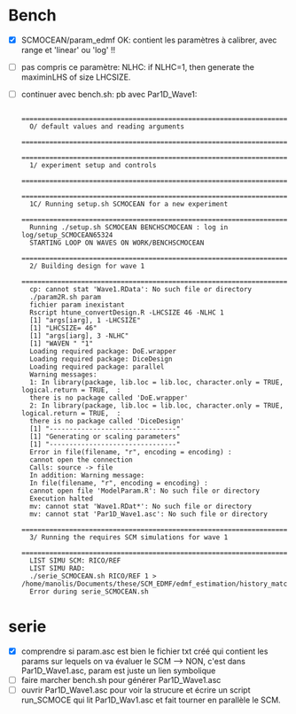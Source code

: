 # Bench
- [X] SCMOCEAN/param_edmf OK: contient les paramètres à calibrer, avec range et 'linear' ou 'log' !! 
- [ ] pas compris ce paramètre: NLHC: if NLHC=1, then generate the maximinLHS of size LHCSIZE.
- [ ] continuer avec bench.sh: pb avec Par1D_Wave1:
  
        =====================================================================
        O/ default values and reading arguments
        =====================================================================
        =====================================================================
        1/ experiment setup and controls
        =====================================================================
        ======================================================================
        1C/ Running setup.sh SCMOCEAN for a new experiment
        ======================================================================
        Running ./setup.sh SCMOCEAN BENCHSCMOCEAN : log in log/setup_SCMOCEAN65324
        STARTING LOOP ON WAVES ON WORK/BENCHSCMOCEAN
        ======================================================================
        2/ Building design for wave 1
        ======================================================================
        cp: cannot stat 'Wave1.RData': No such file or directory
        ./param2R.sh param
        fichier param inexistant
        Rscript htune_convertDesign.R -LHCSIZE 46 -NLHC 1
        [1] "args[iarg], 1 -LHCSIZE"
        [1] "LHCSIZE= 46"
        [1] "args[iarg], 3 -NLHC"
        [1] "WAVEN " "1"     
        Loading required package: DoE.wrapper
        Loading required package: DiceDesign
        Loading required package: parallel
        Warning messages:
        1: In library(package, lib.loc = lib.loc, character.only = TRUE, logical.return = TRUE,  :
        there is no package called 'DoE.wrapper'
        2: In library(package, lib.loc = lib.loc, character.only = TRUE, logical.return = TRUE,  :
        there is no package called 'DiceDesign'
        [1] "--------------------------------"
        [1] "Generating or scaling parameters"
        [1] "--------------------------------"
        Error in file(filename, "r", encoding = encoding) : 
        cannot open the connection
        Calls: source -> file
        In addition: Warning message:
        In file(filename, "r", encoding = encoding) :
        cannot open file 'ModelParam.R': No such file or directory
        Execution halted
        mv: cannot stat 'Wave1.RDat*': No such file or directory
        mv: cannot stat 'Par1D_Wave1.asc': No such file or directory
        ======================================================================
        3/ Running the requires SCM simulations for wave 1
        ======================================================================
        LIST SIMU SCM: RICO/REF
        LIST SIMU RAD:
        ./serie_SCMOCEAN.sh RICO/REF 1 > /home/manolis/Documents/these/SCM_EDMF/edmf_estimation/history_matching/htexplo/WORK/BENCHSCMOCEAN/log/serie_1.log
        Error during serie_SCMOCEAN.sh



# serie

- [X] comprendre si param.asc est bien le fichier txt créé qui contient les params sur lequels on va évaluer le SCM --> NON, c'est dans Par1D_Wave1.asc, param est juste un lien symbolique
- [ ] faire marcher bench.sh pour générer Par1D_Wave1.asc
- [ ] ouvrir Par1D_Wave1.asc pour voir la strucure et écrire un script run_SCMOCE qui lit Par1D_Wav1.asc et fait tourner en parallèle le SCM. 